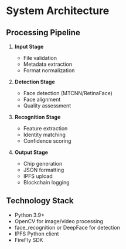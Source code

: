 # System Architecture

## Processing Pipeline
1. **Input Stage**
   - File validation
   - Metadata extraction
   - Format normalization

2. **Detection Stage**
   - Face detection (MTCNN/RetinaFace)
   - Face alignment
   - Quality assessment

3. **Recognition Stage**
   - Feature extraction
   - Identity matching
   - Confidence scoring

4. **Output Stage**
   - Chip generation
   - JSON formatting
   - IPFS upload
   - Blockchain logging

## Technology Stack
- Python 3.9+
- OpenCV for image/video processing
- face_recognition or DeepFace for detection
- IPFS Python client
- FireFly SDK